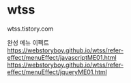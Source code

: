 # wtss
wtss.tistory.com


완성
메뉴 이펙트 <br>
https://webstoryboy.github.io/wtss/refer-effect/menuEffect/javascriptME01.html<br>
https://webstoryboy.github.io/wtss/refer-effect/menuEffect/jqueryME01.html<br>

